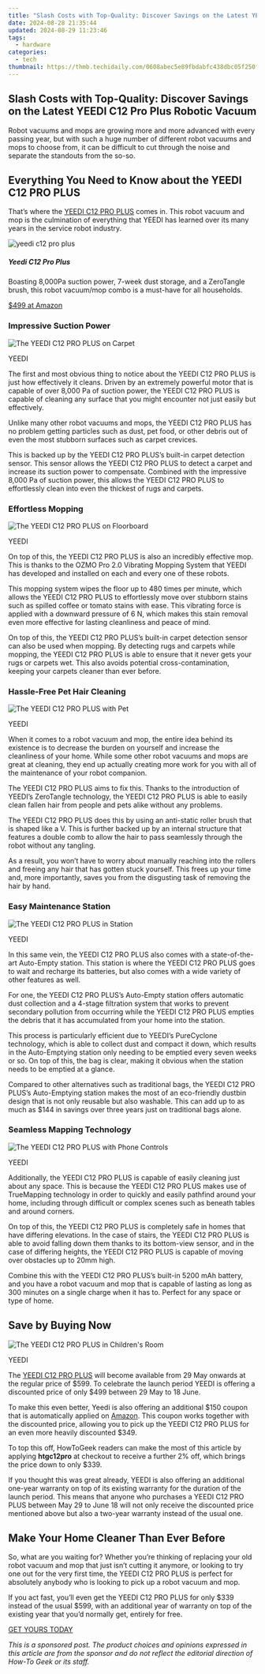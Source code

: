 ```yaml
---
title: "Slash Costs with Top-Quality: Discover Savings on the Latest YEEDI C12 Pro Plus Robotic Vacuum"
date: 2024-08-28 21:35:44
updated: 2024-08-29 11:23:46
tags:
  - hardware
categories:
  - tech
thumbnail: https://thmb.techidaily.com/0608abec5e89fbdabfc438dbc05f250f26c6343ebf5ad117060d9466fac18ee3.jpg
---
```


## Slash Costs with Top-Quality: Discover Savings on the Latest YEEDI C12 Pro Plus Robotic Vacuum

Robot vacuums and mops are growing more and more advanced with every passing year, but with such a huge number of different robot vacuums and mops to choose from, it can be difficult to cut through the noise and separate the standouts from the so-so.

##  Everything You Need to Know about the YEEDI C12 PRO PLUS

 That’s where the [YEEDI C12 PRO PLUS](https://www.amazon.com/Yeedi-C12-PRO-PureCyclone-ZeroTangle/dp/B0CZN1VSW9?ref%5F=ast%5Fsto%5Fdp&th=1) comes in. This robot vacuum and mop is the culmination of everything that YEEDI has learned over its many years in the service robot industry.

![yeedi c12 pro plus](https://static1.howtogeekimages.com/wordpress/wp-content/uploads/2024/06/yeedi-c12-pro-plus.jpg) 

#####  Yeedi C12 Pro Plus

Boasting 8,000Pa suction power, 7-week dust storage, and a ZeroTangle brush, this robot vacuum/mop combo is a must-have for all households.

[$499 at Amazon](https://www.amazon.com/Yeedi-C12-PRO-PureCyclone-ZeroTangle/dp/B0CZN1VSW9?ref%5F=ast%5Fsto%5Fdp&th=1) 

###  Impressive Suction Power

![The YEEDI C12 PRO PLUS on Carpet](https://static1.howtogeekimages.com/wordpress/wp-content/uploads/2024/05/suction-shot.jpg) 

YEEDI

 The first and most obvious thing to notice about the YEEDI C12 PRO PLUS is just how effectively it cleans. Driven by an extremely powerful motor that is capable of over 8,000 Pa of suction power, the YEEDI C12 PRO PLUS is capable of cleaning any surface that you might encounter not just easily but effectively.

 Unlike many other robot vacuums and mops, the YEEDI C12 PRO PLUS has no problem getting particles such as dust, pet food, or other debris out of even the most stubborn surfaces such as carpet crevices.

 This is backed up by the YEEDI C12 PRO PLUS’s built-in carpet detection sensor. This sensor allows the YEEDI C12 PRO PLUS to detect a carpet and increase its suction power to compensate. Combined with the impressive 8,000 Pa of suction power, this allows the YEEDI C12 PRO PLUS to effortlessly clean into even the thickest of rugs and carpets.

###  Effortless Mopping

![The YEEDI C12 PRO PLUS on Floorboard](https://static1.howtogeekimages.com/wordpress/wp-content/uploads/2024/05/mopping-shot.jpg) 

YEEDI

 On top of this, the YEEDI C12 PRO PLUS is also an incredibly effective mop. This is thanks to the OZMO Pro 2.0 Vibrating Mopping System that YEEDI has developed and installed on each and every one of these robots.

 This mopping system wipes the floor up to 480 times per minute, which allows the YEEDI C12 PRO PLUS to effortlessly move over stubborn stains such as spilled coffee or tomato stains with ease. This vibrating force is applied with a downward pressure of 6 N, which makes this stain removal even more effective for lasting cleanliness and peace of mind.

 On top of this, the YEEDI C12 PRO PLUS’s built-in carpet detection sensor can also be used when mopping. By detecting rugs and carpets while mopping, the YEEDI C12 PRO PLUS is able to ensure that it never gets your rugs or carpets wet. This also avoids potential cross-contamination, keeping your carpets cleaner than ever before.

###  Hassle-Free Pet Hair Cleaning

![The YEEDI C12 PRO PLUS with Pet](https://static1.howtogeekimages.com/wordpress/wp-content/uploads/2024/05/hair-shot.jpg) 

YEEDI

 When it comes to a robot vacuum and mop, the entire idea behind its existence is to decrease the burden on yourself and increase the cleanliness of your home. While some other robot vacuums and mops are great at cleaning, they end up actually creating more work for you with all of the maintenance of your robot companion.

 The YEEDI C12 PRO PLUS aims to fix this. Thanks to the introduction of YEEDI’s ZeroTangle technology, the YEEDI C12 PRO PLUS is able to easily clean fallen hair from people and pets alike without any problems.

 The YEEDI C12 PRO PLUS does this by using an anti-static roller brush that is shaped like a V. This is further backed up by an internal structure that features a double comb to allow the hair to pass seamlessly through the robot without any tangling.

 As a result, you won’t have to worry about manually reaching into the rollers and freeing any hair that has gotten stuck yourself. This frees up your time and, more importantly, saves you from the disgusting task of removing the hair by hand.

###  Easy Maintenance Station

![The YEEDI C12 PRO PLUS in Station](https://static1.howtogeekimages.com/wordpress/wp-content/uploads/2024/05/station-shot.jpg) 

YEEDI

 In this same vein, the YEEDI C12 PRO PLUS also comes with a state-of-the-art Auto-Empty station. This station is where the YEEDI C12 PRO PLUS goes to wait and recharge its batteries, but also comes with a wide variety of other features as well.

 For one, the YEEDI C12 PRO PLUS’s Auto-Empty station offers automatic dust collection and a 4-stage filtration system that works to prevent secondary pollution from occurring while the YEEDI C12 PRO PLUS empties the debris that it has accumulated from your home into the station.

 This process is particularly efficient due to YEEDI’s PureCyclone technology, which is able to collect dust and compact it down, which results in the Auto-Emptying station only needing to be emptied every seven weeks or so. On top of this, the bag is clear, making it obvious when the station needs to be emptied at a glance.

 Compared to other alternatives such as traditional bags, the YEEDI C12 PRO PLUS’s Auto-Emptying station makes the most of an eco-friendly dustbin design that is not only reusable but also washable. This can add up to as much as $144 in savings over three years just on traditional bags alone.

###  Seamless Mapping Technology

![The YEEDI C12 PRO PLUS with Phone Controls](https://static1.howtogeekimages.com/wordpress/wp-content/uploads/2024/05/maping-shot.jpg) 

YEEDI

 Additionally, the YEEDI C12 PRO PLUS is capable of easily cleaning just about any space. This is because the YEEDI C12 PRO PLUS makes use of TrueMapping technology in order to quickly and easily pathfind around your home, including through difficult or complex scenes such as beneath tables and around corners.

 On top of this, the YEEDI C12 PRO PLUS is completely safe in homes that have differing elevations. In the case of stairs, the YEEDI C12 PRO PLUS is able to avoid falling down them thanks to its bottom-view sensor, and in the case of differing heights, the YEEDI C12 PRO PLUS is capable of moving over obstacles up to 20mm high.

 Combine this with the YEEDI C12 PRO PLUS’s built-in 5200 mAh battery, and you have a robot vacuum and mop that is capable of lasting as long as 300 minutes on a single charge when it has to. Perfect for any space or type of home.

##  Save by Buying Now

![The YEEDI C12 PRO PLUS in Children's Room](https://static1.howtogeekimages.com/wordpress/wp-content/uploads/2024/05/floor-shot.jpg) 

YEEDI

 The [YEEDI C12 PRO PLUS](https://www.amazon.com/Yeedi-C12-PRO-PureCyclone-ZeroTangle/dp/B0CZN1VSW9?ref%5F=ast%5Fsto%5Fdp&th=1) will become available from 29 May onwards at the regular price of $599\. To celebrate the launch period YEEDI is offering a discounted price of only $499 between 29 May to 18 June.

 To make this even better, Yeedi is also offering an additional $150 coupon that is automatically applied on [Amazon](https://www.amazon.com/Yeedi-C12-PRO-PureCyclone-ZeroTangle/dp/B0CZN1VSW9?ref%5F=ast%5Fsto%5Fdp&th=1). This coupon works together with the discounted price, allowing you to pick up the YEEDI C12 PRO PLUS for an even more heavily discounted $349.

 To top this off, HowToGeek readers can make the most of this article by applying **htgc12pro** at checkout to receive a further 2% off, which brings the price down to only $339.

 If you thought this was great already, YEEDI is also offering an additional one-year warranty on top of its existing warranty for the duration of the launch period. This means that anyone who purchases a YEEDI C12 PRO PLUS between May 29 to June 18 will not only receive the discounted price mentioned above but also a two-year warranty instead of the usual one.

##  Make Your Home Cleaner Than Ever Before

 So, what are you waiting for? Whether you’re thinking of replacing your old robot vacuum and mop that just isn’t cutting it anymore, or looking to try one out for the very first time, the YEEDI C12 PRO PLUS is perfect for absolutely anybody who is looking to pick up a robot vacuum and mop.

 If you act fast, you’ll even get the YEEDI C12 PRO PLUS for only $339 instead of the usual $599, with an additional year of warranty on top of the existing year that you’d normally get, entirely for free.

[GET YOURS TODAY](https://www.amazon.com/Yeedi-C12-PRO-PureCyclone-ZeroTangle/dp/B0CZN1VSW9?ref%5F=ast%5Fsto%5Fdp&th=1) 

_This is a sponsored post. The product choices and opinions expressed in this article are from the sponsor and do not reflect the editorial direction of How-To Geek or its staff._

<ins class="adsbygoogle"
     style="display:block"
     data-ad-format="autorelaxed"
     data-ad-client="ca-pub-7571918770474297"
     data-ad-slot="1223367746"></ins>



<ins class="adsbygoogle"
     style="display:block"
     data-ad-client="ca-pub-7571918770474297"
     data-ad-slot="8358498916"
     data-ad-format="auto"
     data-full-width-responsive="true"></ins>
